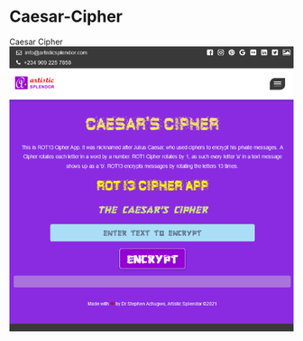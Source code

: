 # Caesar-Cipher
Caesar Cipher
<img src="https://github.com/dr-stephen/Caesar-Cipher/blob/main/screen-shots/Caesar-Cipher1.png">
